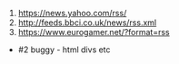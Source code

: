 1. https://news.yahoo.com/rss/     
2. http://feeds.bbci.co.uk/news/rss.xml    
3. https://www.eurogamer.net/?format=rss

* #2 buggy - html divs etc